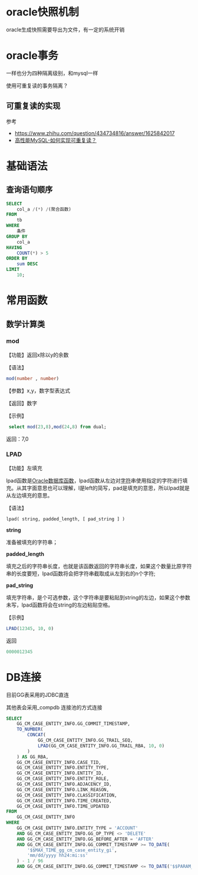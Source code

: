 # oracle快照机制

oracle生成快照需要导出为文件，有一定的系统开销





# oracle事务

一样也分为四种隔离级别，和mysql一样



使用可重复读的事务隔离？



## 可重复读的实现



参考

- https://www.zhihu.com/question/434734816/answer/1625842017
-  [高性能MySQL-如何实现可重复读？](https://zhuanlan.zhihu.com/p/161933980) 



# 基础语法

## 查询语句顺序

```sql
SELECT
    col_a /(*) /(聚合函数)
FROM
    tb
WHERE
    条件
GROUP BY
    col_a
HAVING
    COUNT(*) > 5
ORDER BY
    sum DESC
LIMIT
    10;
```







# 常用函数

## 数学计算类

### mod

【功能】返回x除以y的余数

【语法】

```sql
mod(number , number)
```



【参数】x,y，数字型表达式

【返回】数字

 

【示例】

```sql
 select mod(23,8),mod(24,8) from dual;
```

返回：7,0

### LPAD

【功能】左填充

lpad函数是[Oracle](https://baike.baidu.com/item/Oracle)[数据库函数](https://baike.baidu.com/item/数据库函数)，lpad函数从左边对[字符](https://baike.baidu.com/item/字符)串使用指定的字符进行填充。从其字面意思也可以理解，l是left的简写，pad是填充的意思，所以lpad就是从左边填充的意思。

【语法】

```
lpad( string, padded_length, [ pad_string ] )
```

**string**

准备被填充的字符串；

**padded_length**

填充之后的字符串长度，也就是该函数返回的字符串长度，如果这个数量比原字符串的长度要短，lpad函数将会把字符串截取成从左到右的n个字符;

**pad_string**

填充字符串，是个可选参数，这个字符串是要粘贴到string的左边，如果这个参数未写，lpad函数将会在string的左边粘贴空格。 

【示例】

```sql
LPAD(12345, 10, 0)
```

返回

```sql
0000012345
```



# DB连接

目前GG表采用的JDBC直连

其他表会采用_compdb   连接池的方式连接



```sql
SELECT
    GG_CM_CASE_ENTITY_INFO.GG_COMMIT_TIMESTAMP,
    TO_NUMBER(
        CONCAT(
            GG_CM_CASE_ENTITY_INFO.GG_TRAIL_SEQ,
            LPAD(GG_CM_CASE_ENTITY_INFO.GG_TRAIL_RBA, 10, 0)
        )
    ) AS GG_RBA,
    GG_CM_CASE_ENTITY_INFO.CASE_TID,
    GG_CM_CASE_ENTITY_INFO.ENTITY_TYPE,
    GG_CM_CASE_ENTITY_INFO.ENTITY_ID,
    GG_CM_CASE_ENTITY_INFO.ENTITY_ROLE,
    GG_CM_CASE_ENTITY_INFO.ADJACENCY_ID,
    GG_CM_CASE_ENTITY_INFO.LINK_REASON,
    GG_CM_CASE_ENTITY_INFO.CLASSIFICATION,
    GG_CM_CASE_ENTITY_INFO.TIME_CREATED,
    GG_CM_CASE_ENTITY_INFO.TIME_UPDATED
FROM
    GG_CM_CASE_ENTITY_INFO
WHERE
    GG_CM_CASE_ENTITY_INFO.ENTITY_TYPE = 'ACCOUNT'
    AND GG_CM_CASE_ENTITY_INFO.GG_OP_TYPE <> 'DELETE'
    AND GG_CM_CASE_ENTITY_INFO.GG_BEFORE_AFTER = 'AFTER'
    AND GG_CM_CASE_ENTITY_INFO.GG_COMMIT_TIMESTAMP >= TO_DATE(
        '$$MAX_TIME_gg_cm_case_entity_gi',
        'mm/dd/yyyy hh24:mi:ss'
    ) - 1 / 96
    AND GG_CM_CASE_ENTITY_INFO.GG_COMMIT_TIMESTAMP <= TO_DATE('$$PARAM_UPPER_TIME', 'yyyymmddhh24miss')
```

